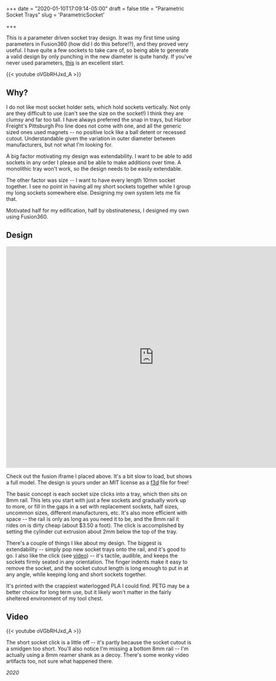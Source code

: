 +++
date = "2020-01-10T17:09:14-05:00"
draft = false
title = "Parametric Socket Trays"
slug = 'ParametricSocket'

+++


This is a parameter driven socket tray design. It was my first time using parameters in Fusion360 (how did I do this before!?), and they proved very useful. I have quite a few sockets to take care of, so being able to generate a valid design by only punching in the new diameter is quite handy. If you've never used parameters, [this](https://www.youtube.com/watch?v=gMNGQUAtC9o) is an excellent start.

{{< youtube oVGbRHJxd_A >}}

## Why?

I do not like most socket holder sets, which hold sockets vertically. Not only are they difficult to use (can't see the size on the socket!) I think they are clumsy and far too tall. I have always preferred the snap in trays, but Harbor Freight's Pittsburgh Pro line does not come with one, and all the generic sized ones used magnets -- no positive lock like a ball detent or recessed cutout. Understandable given the variation in outer diameter between manufacturers, but not what I'm looking for.

A big factor motivating my design was extendability. I want to be able to add sockets in any order I please and be able to make additions over time. A monolithic tray won't work, so the design needs to be easily extendable.

The other factor was size -- I want to have every length 10mm socket together. I see no point in having all my short sockets together while I group my long sockets somewhere else. Designing my own system lets me fix that.

Motivated half for my edification, half by obstinateness, I designed my own using Fusion360. 

## Design

<iframe src="https://myhub.autodesk360.com/ue2ac1d01/shares/public/SH919a0QTf3c32634dcf7df40754c7ccddf4?mode=embed" width="800" height="600" allowfullscreen="true" webkitallowfullscreen="true" mozallowfullscreen="true"  frameborder="0"></iframe>

Check out the fusion iframe I placed above. It's a bit slow to load, but shows a full model. The design is yours under an MIT license as a [f3d] file for free!

The basic concept is each socket size clicks into a tray, which then sits on 8mm rail. This lets you start with just a few sockets and gradually work up to more, or fill in the gaps in a set with replacement sockets, half sizes, uncommon sizes, different manufacturers, etc. It's also more efficient with space -- the rail is only as long as you need it to be, and the 8mm rail it rides on is dirty cheap (about $3.50 a foot). The click is accomplished by setting the cylinder cut extrusion about 2mm below the top of the tray.

There's a couple of things I like about my design. The biggest is extendability -- simply pop new socket trays onto the rail, and it's good to go. I also like the click (see [video](https://www.youtube.com/watch?v=oVGbRHJxd_A)) -- it's tactile, audible, and keeps the sockets firmly seated in any orientation. The finger indents make it easy to remove the socket, and the socket cutout length is long enough to put in at any angle, while keeping long and short sockets together.

It's printed with the crappiest waterlogged PLA I could find. PETG may be a better choice for long term use, but it likely won't matter in the fairly sheltered environment of my tool chest.

## Video

{{< youtube oVGbRHJxd_A >}}

The short socket click is a little off -- it's partly because the socket cutout is a smidgen too short. You'll also notice I'm missing a bottom 8mm rail -- I'm actually using a 8mm reamer shank as a decoy. There's some wonky video artifacts too, not sure what happened there.

*2020*

[f3d]: /other/SocketTray.f3d
